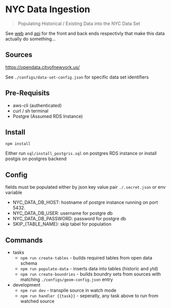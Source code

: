 # NYC Data Ingestion

> Populating Historical / Existing Data into the NYC Data Set

See [web](https://github.com/mdm373/ny-data-web) and [api](https://github.com/mdm373/ny-data-api) for the front and back ends respectivly that make this data actually do something...

## Sources
 https://opendata.cityofnewyork.us/
 
 See `./configs/data-set-config.json` for specific data set identifiers
## Pre-Requisits
* aws-cli (authenticated)
* curl / sh terminal
* Postgre (Assumed RDS Instance)
## Install

`npm install`

Either run `sql/install_postgris.sql` on postgres RDS instance or install postgis on postgres backend

## Config

fields must be populated either by json key value pair `./.secret.json` or env variable
* NYC_DATA_DB_HOST: hostname of postgre instance running on port 5432.
* NYC_DATA_DB_USER: username for postgre db
* NYC_DATA_DB_PASSWORD: password for postgre db
* SKIP_{TABLE_NAME}: skip tabel for population

## Commands
* tasks
  * `npm run create-tables` - builds required tables from open data schema
  * `npm run populate-data` - inserts data into tables (historic and ytd)
  * `npm run create-boundries` - builds boundry sets from sources with matching `./configs/geom-config.json` entry
* development
  * `npm run dev` - transpile source in watch mode
  * `npm run handler {{task}}` - seperatly, any task above to run from watched source

